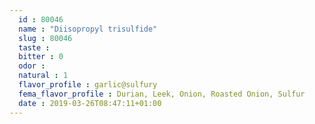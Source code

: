 ```yaml
---
  id : 80046
  name : "Diisopropyl trisulfide"
  slug : 80046
  taste : 
  bitter : 0
  odor : 
  natural : 1
  flavor_profile : garlic@sulfury
  fema_flavor_profile : Durian, Leek, Onion, Roasted Onion, Sulfur
  date : 2019-03-26T08:47:11+01:00
---
```



